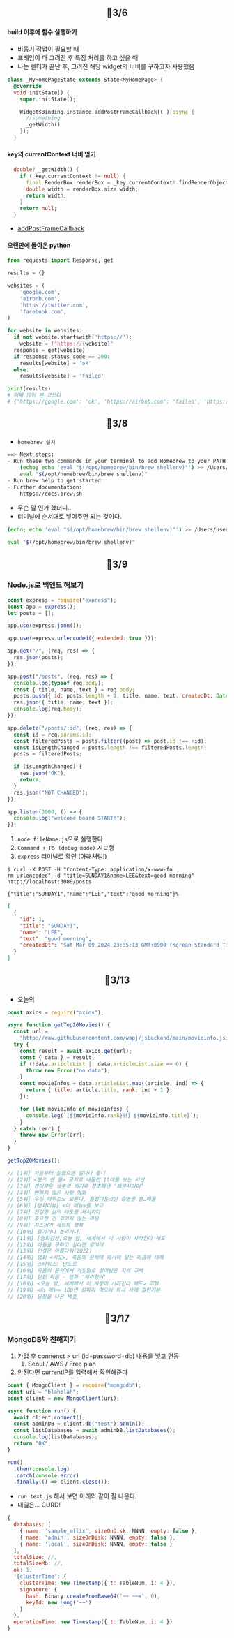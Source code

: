## <p align="center">📆3/6</p>

#### build 이후에 함수 실행하기

- 비동기 작업이 필요할 때
- 프레임이 다 그려진 후 특정 처리를 하고 싶을 때
- 나는 렌더가 끝난 후, 그려진 해당 widget의 너비를 구하고자 사용했음

```dart
class _MyHomePageState extends State<MyHomePage> {
  @override
  void initState() {
    super.initState();

    WidgetsBinding.instance.addPostFrameCallback((_) async {
      //something
      _getWidth()
    });
  }
```

#### key의 currentContext 너비 얻기

```dart
  double? _getWidth() {
    if (_key.currentContext != null) {
      final RenderBox renderBox = _key.currentContext!.findRenderObject() as RenderBox;
      double width = renderBox.size.width;
      return width;
    }
    return null;
  }
```

- [addPostFrameCallback](https://api.flutter.dev/flutter/scheduler/SchedulerBinding/addPostFrameCallback.html)

#### 오랜만에 돌아온 python

```python
from requests import Response, get

results = {}

websites = (
    'google.com',
    'airbnb.com',
    'https://twitter.com',
    'facebook.com',
)

for website in websites:
  if not website.startswith('https://'):
    website = f"https://{website}"
  response = get(website)
  if response.status_code == 200:
    results[website] = 'ok'
  else:
    results[website] = 'failed'

print(results)
# 어째 많이 본 코드다
# {'https://google.com': 'ok', 'https://airbnb.com': 'failed', 'https://twitter.com': 'failed', 'https://facebook.com': 'ok'}
```

## <p align="center">📆3/8</p>

- `homebrew 설치`

```zsh
==> Next steps:
- Run these two commands in your terminal to add Homebrew to your PATH:
    (echo; echo 'eval "$(/opt/homebrew/bin/brew shellenv)"') >> /Users/user/.zprofile
    eval "$(/opt/homebrew/bin/brew shellenv)"
- Run brew help to get started
- Further documentation:
    https://docs.brew.sh
```

- 무슨 말 인가 했더니..
- 터미널에 순서대로 넣어주면 되는 것이다.

```zsh
(echo; echo 'eval "$(/opt/homebrew/bin/brew shellenv)"') >> /Users/user/.zprofile
```

```zsh
eval "$(/opt/homebrew/bin/brew shellenv)"
```

## <p align="center">📆3/9</p>

### Node.js로 백엔드 해보기

```javascript
const express = require("express");
const app = express();
let posts = [];

app.use(express.json());

app.use(express.urlencoded({ extended: true }));

app.get("/", (req, res) => {
  res.json(posts);
});

app.post("/posts", (req, res) => {
  console.log(typeof req.body);
  const { title, name, text } = req.body;
  posts.push({ id: posts.length + 1, title, name, text, createdDt: Date() });
  res.json({ title, name, text });
  console.log(req.body);
});

app.delete("/posts/:id", (req, res) => {
  const id = req.params.id;
  const filteredPosts = posts.filter((post) => post.id !== +id);
  const isLengthChanged = posts.length !== filteredPosts.length;
  posts = filteredPosts;

  if (isLengthChanged) {
    res.json("OK");
    return;
  }
  res.json("NOT CHANGED");
});

app.listen(3000, () => {
  console.log("welcome board START!");
});
```

1. `node fileName.js`으로 실행한다
1. `Command + F5 (debug mode)` 시ㄹ행
1. `express` 터미널로 확인 (아래처럼!)

```shell
$ curl -X POST -H "Content-Type: application/x-www-fo
rm-urlencoded" -d "title=SUNDAY1&name=LEE&text=good morning" http://localhost:3000/posts

{"title":"SUNDAY1","name":"LEE","text":"good morning"}%
```

```json
[
  {
    "id": 1,
    "title": "SUNDAY1",
    "name": "LEE",
    "text": "good morning",
    "createdDt": "Sat Mar 09 2024 23:35:13 GMT+0900 (Korean Standard Time)"
  }
]
```

## <p align="center">📆3/13</p>

- 오늘의

```javascript
const axios = require("axios");

async function getTop20Movies() {
  const url =
    "http://raw.githubusercontent.com/wapj/jsbackend/main/movieinfo.json";
  try {
    const result = await axios.get(url);
    const { data } = result;
    if (!data.articleList || data.articleList.size == 0) {
      throw new Error("no data");
    }
    const movieInfos = data.articleList.map((article, ind) => {
      return { title: article.title, rank: ind + 1 };
    });

    for (let movieInfo of movieInfos) {
      console.log(`[${movieInfo.rank}위] ${movieInfo.title}`);
    }
  } catch (err) {
    throw new Error(err);
  }
}

getTop20Movies();

// [1위] 처음부터 잘했으면 얼마나 좋니
// [2위] <본즈 앤 올> 궁지로 내몰린 10대를 보는 시선
// [3위] 경이로운 생生의 의지로 창조해낸 ‘페르시아어’
// [4위] 뻔하지 않은 사랑 영화
// [5위] 우린 아무것도 모른다, 틀렸다는것만 증명할 뿐…에올
// [6위] [영화리뷰] <더 메뉴>를 보고
// [7위] 진실한 삶의 태도를 제시하다
// [8위] 중요한 건 꺾이지 않는 마음
// [9위] 치즈버거 세트의 행복
// [10위] 즐기거나 놀리거나,
// [11위] [영화감상]오늘 밤, 세계에서 이 사랑이 사라진다 해도
// [12위] 아들을 구하고 싶다면 달려라
// [13위] 인생은 아름다워(2022)
// [14위] 영화 <사도>, 죽음의 문턱에 와서야 닿는 마음에 대해
// [15위] 스타워즈: 안도르
// [16위] 죽음의 문턱에서 거짓말로 살아남은 자의 고백
// [17위] 닫힌 마음 - 영화 '체리향기'
// [18위] <오늘 밤, 세계에서 이 사랑이 사라진다 해도> 리뷰
// [19위] <더 메뉴> 180만 원짜리 먹으러 와서 사레 걸린기분
// [20위] 닭장을 나온 백호
```

## <p align="center">📆3/17</p>

### MongoDB와 친해지기

1. 가입 후 connenct > uri (id+password+db) 내용을 넣고 연동
   1. Seoul / AWS / Free plan
1. 안된다면 currentIP를 입력해서 확인해준다

```javascript
const { MongoClient } = require("mongodb");
const uri = "blahblah";
const client = new MongoClient(uri);

async function run() {
  await client.connect();
  const adminDB = client.db("test").admin();
  const listDatabases = await adminDB.listDatabases();
  console.log(listDatabases);
  return "OK";
}

run()
  .then(console.log)
  .catch(console.error)
  .finally(() => client.close());
```

- `run text.js` 해서 보면 아래와 같이 잘 나온다.
- 내일은... CURD!

```javascript
{
  databases: [
    { name: 'sample_mflix', sizeOnDisk: NNNN, empty: false },
    { name: 'admin', sizeOnDisk: NNNN, empty: false },
    { name: 'local', sizeOnDisk: NNNN, empty: false }
  ],
  totalSize: //,
  totalSizeMb: //,
  ok: 1,
  '$clusterTime': {
    clusterTime: new Timestamp({ t: TableNum, i: 4 }),
    signature: {
      hash: Binary.createFromBase64('~~ ~~=', 0),
      keyId: new Long('~~')
    }
  },
  operationTime: new Timestamp({ t: TableNum, i: 4 })
}
```

